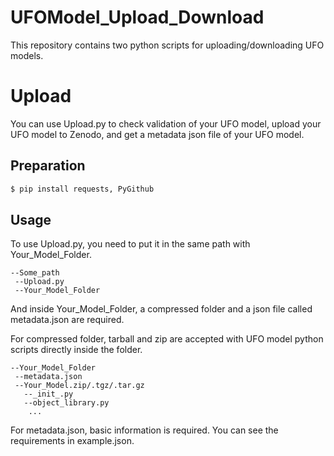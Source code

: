# UFOModel_Upload_Download

This repository contains two python scripts for uploading/downloading UFO models. 

# Upload
You can use Upload.py to check validation of your UFO model, upload your UFO model to Zenodo, and get a metadata json file of your UFO model.
## Preparation
```bash
$ pip install requests, PyGithub
```
## Usage
To use Upload.py, you need to put it in the same path with Your_Model_Folder.
```
--Some_path
 --Upload.py
 --Your_Model_Folder
```
And inside Your_Model_Folder, a compressed folder and a json file called metadata.json are required.

For compressed folder, tarball and zip are accepted with UFO model python scripts directly inside the folder.
```
--Your_Model_Folder
 --metadata.json
 --Your_Model.zip/.tgz/.tar.gz
   --_init_.py
   --object_library.py
    ...
```
For metadata.json, basic information is required. You can see the requirements in example.json.
